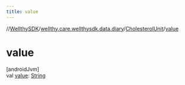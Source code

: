 ```yaml
---
title: value
---
```

//[WellthySDK](../../../index.html)/[wellthy.care.wellthysdk.data.diary](../index.html)/[CholesterolUnit](index.html)/[value](value.html)



# value



[androidJvm]\
val [value](value.html): [String](https://kotlinlang.org/api/latest/jvm/stdlib/kotlin/-string/index.html)




